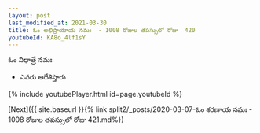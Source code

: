 ```yaml
---
layout: post
last_modified_at: 2021-03-30
title: ఓం అభిప్రాయాయ నమః  - 1008 రోజుల తపస్సులో రోజు  420
youtubeId: KA8o_4lf1sY
---
```

 
 
 ఓం విధాత్రే నమః  
 
 -  ఎవరు ఆదేశిస్తారు 
 
  
 
  
 
 
 
 
 
 


{% include youtubePlayer.html id=page.youtubeId %}
 
[Next]({{ site.baseurl }}{% link  split2/_posts/2020-03-07-ఓం శరణాయ నమః  - 1008 రోజుల తపస్సులో రోజు  421.md%})
 
